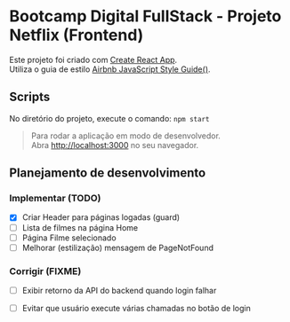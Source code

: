# Bootcamp Digital FullStack - Projeto Netflix (Frontend)

Este projeto foi criado com [Create React App](https://github.com/facebook/create-react-app).\
Utiliza o guia de estilo [Airbnb JavaScript Style Guide()](https://github.com/airbnb/javascript).


## Scripts

No diretório do projeto, execute o comando: `npm start`

>Para rodar a aplicação em modo de desenvolvedor.\
>Abra [http://localhost:3000](http://localhost:3000) no seu navegador.

## Planejamento de desenvolvimento

### Implementar (TODO)
- [x] Criar Header para páginas logadas (guard)
- [ ] Lista de filmes na página Home
- [ ] Página Filme selecionado
- [ ] Melhorar (estilização) mensagem de PageNotFound

### Corrigir (FIXME)
- [ ] Exibir retorno da API do backend quando login falhar
- [ ] Evitar que usuário execute várias chamadas no botão de login 



